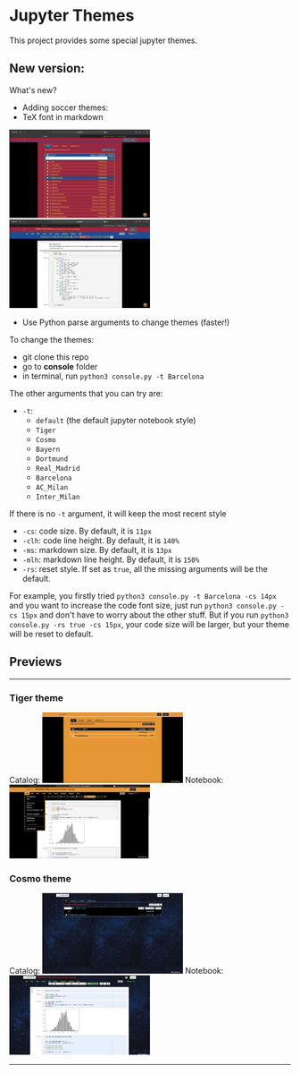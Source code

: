 
# Jupyter Themes
This project provides some special jupyter themes.

## New version:
What's new?

* Adding soccer themes:
* TeX font in markdown
<img width=50% src="./imgs/Barcelona_tree.jpeg">
<img width=50% src="./imgs/Barcelona.jpeg">

* Use Python parse arguments to change themes (faster!)

To change the themes:
* git clone this repo
* go to **console** folder
* in terminal, run `python3 console.py -t Barcelona`

The other arguments that you can try are:
* `-t`: 
  * `default` (the default jupyter notebook style)
  * `Tiger`
  * `Cosmo`
  * `Bayern`
  * `Dortmund`
  * `Real_Madrid`
  * `Barcelona`
  * `AC_Milan`
  * `Inter_Milan`  

If there is no `-t` argument, it will keep the most recent style

* `-cs`: code size. By default, it is `11px`
* `-clh`: code line height. By default, it is `140%`
* `-ms`: markdown size. By default, it is `13px`
* `-mlh`: markdown line height. By default, it is `150%`
* `-rs`: reset style. If set as `true`, all the missing arguments will be the default.

For example, you firstly tried `python3 console.py -t Barcelona -cs 14px` and you want to increase the code font size, just run `python3 console.py -cs 15px` and don't have to worry about the other stuff. But if you run `python3 console.py -rs true -cs 15px`, your code size will be larger, but your theme will be reset to default.





<!--
* download this repo
* open the <b>console</b> folder and open <b>console.py</b>
*  ```PATH``` is the pathname from step 2 (if the automatic process just works, just skip it), ```code_size``` modifies how large your codes and outputs are, ```code_inline_height``` modifies your codes inline height. ```markdown_size``` and ```markdown_line_height``` do the same operations to markdowns; 
* Run in terminal ```bash console.sh```. If you don't want to lose your previous style, move your original 'custom' folder from '.jupyter' to somewhere else in advance!
* If you see `No such file or directory:...`, run `jupyter-notebook --generate-config` and redo the last step;
* Enjoy it!
* -->


## Previews
---
### Tiger theme
Catalog:
<img width=50% src="./imgs/Tiger_tree.jpg">
Notebook:
<img width=50% src="./imgs/Tiger_code.jpg">

### Cosmo theme
Catalog:
<img width=50% src="./imgs/Cosmo_tree.jpg">
Notebook:
<img width=50% src="./imgs/Cosmo_code.jpg">

---


